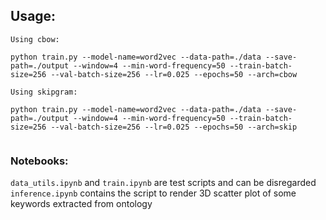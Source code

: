 
## Usage:
```
Using cbow:

python train.py --model-name=word2vec --data-path=./data --save-path=./output --window=4 --min-word-frequency=50 --train-batch-size=256 --val-batch-size=256 --lr=0.025 --epochs=50 --arch=cbow

Using skipgram:

python train.py --model-name=word2vec --data-path=./data --save-path=./output --window=4 --min-word-frequency=50 --train-batch-size=256 --val-batch-size=256 --lr=0.025 --epochs=50 --arch=skip


```
### Notebooks:
 ```data_utils.ipynb``` and ```train.ipynb``` are test scripts and can be disregarded
 ```inference.ipynb``` contains the script to render 3D scatter plot of some keywords extracted from ontology

